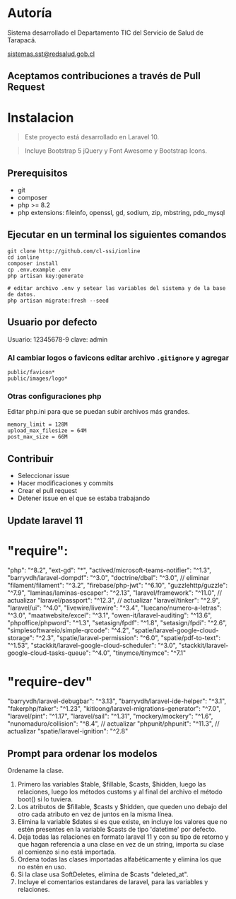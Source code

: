 # Autoría

Sistema desarrollado el Departamento TIC del Servicio de Salud de Tarapacá.

sistemas.sst@redsalud.gob.cl

## Aceptamos contribuciones a través de Pull Request

# Instalacion

> Este proyecto está desarrollado en Laravel 10.

> Incluye Bootstrap 5 jQuery y Font Awesome y Bootstrap Icons.

## Prerequisitos


-   git
-   composer
-   php >= 8.2
-   php extensions: fileinfo, openssl, gd, sodium, zip, mbstring, pdo_mysql

## Ejecutar en un terminal los siguientes comandos

```
git clone http://github.com/cl-ssi/ionline
cd ionline
composer install
cp .env.example .env
php artisan key:generate

# editar archivo .env y setear las variables del sistema y de la base de datos.
php artisan migrate:fresh --seed
```

## Usuario por defecto

Usuario: 12345678-9 clave: admin

### Al cambiar logos o favicons editar archivo `.gitignore` y agregar

```
public/favicon*
public/images/logo*
```

### Otras configuraciones php

Editar php.ini para que se puedan subir archivos más grandes.

```
memory_limit = 128M
upload_max_filesize = 64M
post_max_size = 66M
```

## Contribuir
- Seleccionar issue
- Hacer modificaciones y commits
- Crear el pull request
- Detener issue en el que se estaba trabajando

## Update laravel 11

# "require":
"php": "^8.2",
"ext-gd": "*",
"actived/microsoft-teams-notifier": "^1.3",
"barryvdh/laravel-dompdf": "^3.0",
"doctrine/dbal": "^3.0", // eliminar
"filament/filament": "^3.2",
"firebase/php-jwt": "^6.10",
"guzzlehttp/guzzle": "^7.9",
"laminas/laminas-escaper": "^2.13",
"laravel/framework": "^11.0", // actualizar
"laravel/passport": "^12.3", // actualizar
"laravel/tinker": "^2.9",
"laravel/ui": "^4.0",
"livewire/livewire": "^3.4",
"luecano/numero-a-letras": "^3.0",
"maatwebsite/excel": "^3.1",
"owen-it/laravel-auditing": "^13.6",
"phpoffice/phpword": "^1.3",
"setasign/fpdf": "^1.8",
"setasign/fpdi": "^2.6",
"simplesoftwareio/simple-qrcode": "^4.2",
"spatie/laravel-google-cloud-storage": "^2.3",
"spatie/laravel-permission": "^6.0",
"spatie/pdf-to-text": "^1.53",
"stackkit/laravel-google-cloud-scheduler": "^3.0",
"stackkit/laravel-google-cloud-tasks-queue": "^4.0",
"tinymce/tinymce": "^7.1"

# "require-dev"
"barryvdh/laravel-debugbar": "^3.13",
"barryvdh/laravel-ide-helper": "^3.1",
"fakerphp/faker": "^1.23",
"kitloong/laravel-migrations-generator": "^7.0",
"laravel/pint": "^1.17",
"laravel/sail": "^1.31",
"mockery/mockery": "^1.6",
"nunomaduro/collision": "^8.4", // actualizar
"phpunit/phpunit": "^11.3", // actualizar
"spatie/laravel-ignition": "^2.8"

## Prompt para ordenar los modelos
Ordename la clase.
1. Primero las variables $table, $fillable, $casts, $hidden, luego las relaciones, luego los métodos customs y al final del archivo el método boot() si lo tuviera.
2. Los atributos de $fillable, $casts y $hidden, que queden uno debajo del otro cada atributo en vez de juntos en la misma línea.
3. Elimina la variable $dates si es que existe, en incluye los valores que no estén presentes en la variable $casts de tipo 'datetime' por defecto.
4. Deja todas las relaciones en formato laravel 11 y con su tipo de retorno y que hagan referencia a una clase en vez de un string, importa su clase al comienzo si no está importada.
5. Ordena todas las clases importadas alfabéticamente y elimina los que no estén en uso.
6. Si la clase usa SoftDeletes, elimina de $casts "deleted_at".
7. Incluye el comentarios estandares de laravel, para las variables y relaciones.